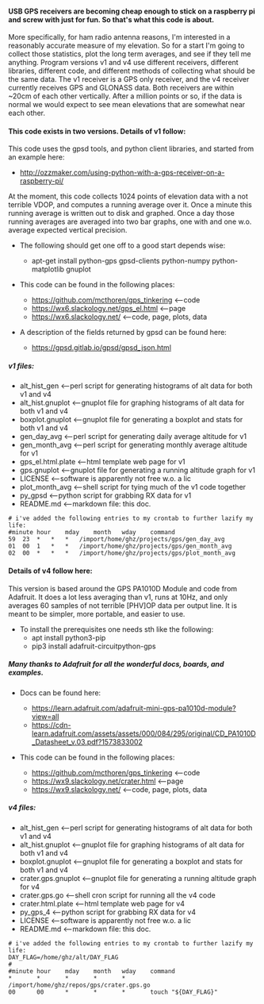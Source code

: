 #### USB GPS receivers are becoming cheap enough to stick on a raspberry pi and screw with just for fun. So that's what this code is about.

More specifically, for ham radio antenna reasons, I'm interested in a reasonably accurate measure of my elevation. So for a start I'm going to collect those statistics, plot the long term averages, and see if they tell me anything. Program versions v1 and v4 use different receivers, different libraries, different code, and different methods of collecting what should be the same data. The v1 receiver is a GPS only receiver, and the v4 receiver currently receives GPS and GLONASS data. Both receivers are within ~20cm of each other vertically. After a million points or so, if the data is normal we would expect to see mean elevations that are somewhat near each other.

#### This code exists in two versions. Details of v1 follow:
This code uses the gpsd tools, and python client libraries, and started from an example here:
* http://ozzmaker.com/using-python-with-a-gps-receiver-on-a-raspberry-pi/

At the moment, this code collects 1024 points of elevation data with a not terrible VDOP, and computes a running average over it. Once a minute this running average is written out to disk and graphed. Once a day those running averages are averaged into two bar graphs, one with and one w.o. average expected vertical precision.

* The following should get one off to a good start depends wise:
  * apt-get install python-gps gpsd-clients python-numpy python-matplotlib gnuplot

* This code can be found in the following places:
  * https://github.com/mcthoren/gps_tinkering	<--code
  * https://wx6.slackology.net/gps_el.html	<--page
  * https://wx6.slackology.net/			<--code, page, plots, data

* A description of the fields returned by gpsd can be found here:
  * https://gpsd.gitlab.io/gpsd/gpsd_json.html

##### v1 files:
* alt_hist_gen		<--perl script for generating histograms of alt data for both v1 and v4
* alt_hist.gnuplot	<--gnuplot file for graphing histograms of alt data for both v1 and v4
* boxplot.gnuplot	<--gnuplot file for generating a boxplot and stats for both v1 and v4
* gen_day_avg		<--perl script for generating daily average altitude for v1
* gen_month_avg		<--perl script for generating monthly average altitude for v1
* gps_el.html.plate	<--html template web page for v1
* gps.gnuplot		<--gnuplot file for generating a running altitude graph for v1
* LICENSE		<--software is apparently not free w.o. a lic
* plot_month_avg	<--shell script for tying much of the v1 code together
* py_gpsd		<--python script for grabbing RX data for v1
* README.md		<--markdown file: this doc.

```shell
# i've added the following entries to my crontab to further lazify my life:
#minute	hour	mday	month	wday	command
59	23	*	*	*	/import/home/ghz/projects/gps/gen_day_avg
01	00	1	*	*	/import/home/ghz/projects/gps/gen_month_avg
02	00	*	*	*	/import/home/ghz/projects/gps/plot_month_avg
```

#### Details of v4 follow here:

This version is based around the GPS PA1010D Module and code from Adafruit. It does a lot less averaging than v1, runs at 10Hz, and only averages 60 samples of not terrible [PHV]OP data per output line. It is meant to be simpler, more portable, and easier to use.

* To install the prerequisites one needs sth like the following:
  * apt install python3-pip
  * pip3 install adafruit-circuitpython-gps

##### Many thanks to Adafruit for all the wonderful docs, boards, and examples.
* Docs can be found here:
  * https://learn.adafruit.com/adafruit-mini-gps-pa1010d-module?view=all
  * https://cdn-learn.adafruit.com/assets/assets/000/084/295/original/CD_PA1010D_Datasheet_v.03.pdf?1573833002

* This code can be found in the following places:
  * https://github.com/mcthoren/gps_tinkering	<--code
  * https://wx9.slackology.net/crater.html	<--page
  * https://wx9.slackology.net/			<--code, page, plots, data

##### v4 files:
* alt_hist_gen		<--perl script for generating histograms of alt data for both v1 and v4
* alt_hist.gnuplot	<--gnuplot file for graphing histograms of alt data for both v1 and v4
* boxplot.gnuplot	<--gnuplot file for generating a boxplot and stats for both v1 and v4
* crater.gps.gnuplot	<--gnuplot file for generating a running altitude graph for v4
* crater.gps.go		<--shell cron script for running all the v4 code
* crater.html.plate	<--html template web page for v4
* py_gps_4		<--python script for grabbing RX data for v4
* LICENSE		<--software is apparently not free w.o. a lic
* README.md		<--markdown file: this doc.

```shell
# i've added the following entries to my crontab to further lazify my life:
DAY_FLAG=/home/ghz/alt/DAY_FLAG
#
#minute hour    mday    month   wday    command
*       *       *       *       *       /import/home/ghz/repos/gps/crater.gps.go
00      00      *       *       *       touch "${DAY_FLAG}"
```
